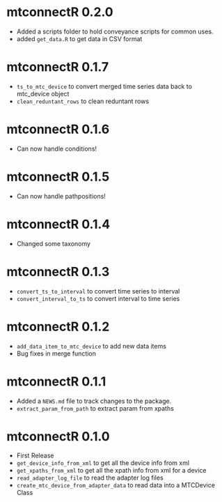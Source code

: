 # mtconnectR 0.2.0

- Added a scripts folder to hold conveyance scripts for common uses.
- added `get_data.R` to get data in CSV format

# mtconnectR 0.1.7

- `ts_to_mtc_device` to convert merged time series data back to mtc_device object
- `clean_reduntant_rows` to clean reduntant rows

# mtconnectR 0.1.6

- Can now handle conditions!

# mtconnectR 0.1.5

- Can now handle pathpositions!

# mtconnectR 0.1.4

- Changed some taxonomy

# mtconnectR 0.1.3

- `convert_ts_to_interval` to convert time series to interval
- `convert_interval_to_ts` to convert interval to time series

# mtconnectR 0.1.2 

- `add_data_item_to_mtc_device` to add new data items
- Bug fixes in merge function

# mtconnectR 0.1.1

- Added a `NEWS.md` file to track changes to the package.
- `extract_param_from_path` to extract param from xpaths


# mtconnectR 0.1.0

- First Release
- `get_device_info_from_xml` to get all the device info from xml
- `get_xpaths_from_xml` to get all the xpath info from xml for a device
- `read_adapter_log_file` to read the adapter log files
- `create_mtc_device_from_adapter_data` to read data into a MTCDevice Class


